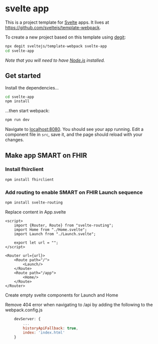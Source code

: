 # svelte app

This is a project template for [Svelte](https://svelte.dev) apps. It lives at https://github.com/sveltejs/template-webpack.

To create a new project based on this template using [degit](https://github.com/Rich-Harris/degit):

```bash
npx degit sveltejs/template-webpack svelte-app
cd svelte-app
```

*Note that you will need to have [Node.js](https://nodejs.org) installed.*


## Get started

Install the dependencies...

```bash
cd svelte-app
npm install
```

...then start webpack:

```bash
npm run dev
```

Navigate to [localhost:8080](http://localhost:8080). You should see your app running. Edit a component file in `src`, save it, and the page should reload with your changes.

## Make app SMART on FHIR

### Install fhirclient

```bash
npm install fhirclient
```

### Add routing to enable SMART on FHIR Launch sequence
```bash
npm install svelte-routing
```

Replace content in App.svelte
```svelte
<script>
	import {Router, Route} from "svelte-routing";
	import Home from "./Home.svelte";
	import Launch from "./Launch.svelte";

	export let url = "";
</script>

<Router url={url}>
	<Route path="/">
		<Launch/>
	</Route>
	<Route path="/app">
		<Home/>
	</Route>
</Router>
```

Create empty svelte components for Launch and Home 

Remove 404 error when navigating to /api by adding the following to the webpack.config.js
```js
    devServer: {
		...
		historyApiFallback: true,
		index: 'index.html'
	}
```

